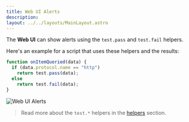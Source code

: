 ```yaml
---
title: Web UI Alerts
description:  
layout: ../../layouts/MainLayout.astro
---
```

The **Web UI** can show alerts using the `test.pass` and `test.fail` helpers.

Here's an example for a script that uses these helpers and the results:
```js
function onItemQueried(data) {
  if (data.protocol.name == "http")
    return test.pass(data);
  else
    return test.fail(data);
}
```
![Web UI Alerts](/web-ui-alerts.png)

> Read more about the `test.*` helpers in the [helpers](/en/automation_helpers) section.
